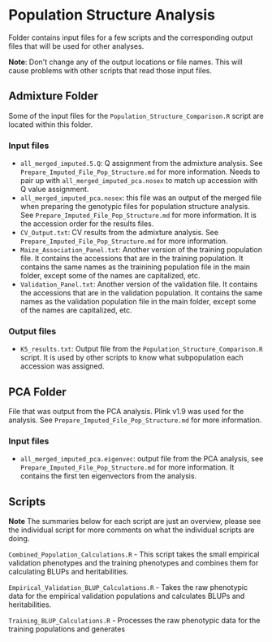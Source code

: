 # Population Structure Analysis
Folder contains input files for a few scripts and the corresponding output files that will be used for other analyses.

**Note**: Don't change any of the output locations or file names. This will cause problems with other scripts that read those input files.


## Admixture Folder

Some of the input files for the `Population_Structure_Comparison.R` script are located within this folder.

### Input files
- `all_merged_imputed.5.Q`: Q assignment from the admixture analysis. See `Prepare_Imputed_File_Pop_Structure.md` for more information. Needs to pair up with `all_merged_imputed_pca.nosex` to match up accession with Q value assignment.
- `all_merged_imputed_pca.nosex`: this file was an output of the merged file when preparing the genotypic files for population structure analysis. See `Prepare_Imputed_File_Pop_Structure.md` for more information. It is the accession order for the results files.
- `CV_Output.txt`: CV results from the admixture analysis. See `Prepare_Imputed_File_Pop_Structure.md` for more information.
- `Maize_Association_Panel.txt`: Another version of the training population file. It contains the accessions that are in the training population. It contains the same names as the trainining population file in the main folder, except some of the names are capitalized, etc. 
- `Validation_Panel.txt`: Another version of the validation file. It contains the accessions that are in the validation population. It contains the same names as the validation population file in the main folder, except some of the names are capitalized, etc.

### Output files
- `K5_results.txt`: Output file from the `Population_Structure_Comparison.R` script. It is used by other scripts to know what subpopulation each accession was assigned.

## PCA Folder
File that was output from the PCA analysis. Plink v1.9 was used for the analysis. See `Prepare_Imputed_File_Pop_Structure.md` for more information.

### Input files
- `all_merged_imputed_pca.eigenvec`: output file from the PCA analysis, see `Prepare_Imputed_File_Pop_Structure.md` for more information. It contains the first ten eigenvectors from the analysis. 

## Scripts
**Note** The summaries below for each script are just an overview, please see the individual script for more comments on what the individual scripts are doing.

`Combined_Population_Calculations.R` - This script takes the small empirical validation phenotypes and the training phenotypes and combines them for calculating BLUPs and heritabilities.

`Empirical_Validation_BLUP_Calculations.R` - Takes the raw phenotypic data for the empirical validation populations and calculates BLUPs and heritabilities.

`Training_BLUP_Calculations.R` - Processes the raw phenotypic data for the training populations and generates 

